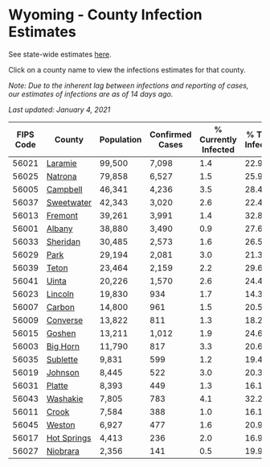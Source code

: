 # Wyoming - County Infection Estimates

See state-wide estimates [here](/infections/us-wy).

Click on a county name to view the infections estimates for that county.

*Note: Due to the inherent lag between infections and reporting of cases, our estimates of infections are as of 14 days ago.*

*Last updated: January 4, 2021*

|   FIPS Code |                     County |   Population |   Confirmed Cases |   % Currently Infected |   % Total Infected |
|-------------|----------------------------|--------------|-------------------|------------------------|--------------------|
|       56021 |         [Laramie](laramie) |       99,500 |             7,098 |                    1.4 |               22.9 |
|       56025 |         [Natrona](natrona) |       79,858 |             6,527 |                    1.5 |               25.9 |
|       56005 |       [Campbell](campbell) |       46,341 |             4,236 |                    3.5 |               28.4 |
|       56037 |   [Sweetwater](sweetwater) |       42,343 |             3,020 |                    2.6 |               22.4 |
|       56013 |         [Fremont](fremont) |       39,261 |             3,991 |                    1.4 |               32.8 |
|       56001 |           [Albany](albany) |       38,880 |             3,490 |                    0.9 |               27.6 |
|       56033 |       [Sheridan](sheridan) |       30,485 |             2,573 |                    1.6 |               26.5 |
|       56029 |               [Park](park) |       29,194 |             2,081 |                    3.0 |               21.3 |
|       56039 |             [Teton](teton) |       23,464 |             2,159 |                    2.2 |               29.6 |
|       56041 |             [Uinta](uinta) |       20,226 |             1,570 |                    2.6 |               24.4 |
|       56023 |         [Lincoln](lincoln) |       19,830 |               934 |                    1.7 |               14.3 |
|       56007 |           [Carbon](carbon) |       14,800 |               961 |                    1.5 |               20.5 |
|       56009 |       [Converse](converse) |       13,822 |               811 |                    1.3 |               18.2 |
|       56015 |           [Goshen](goshen) |       13,211 |             1,012 |                    1.9 |               24.6 |
|       56003 |       [Big Horn](big-horn) |       11,790 |               817 |                    3.3 |               20.6 |
|       56035 |       [Sublette](sublette) |        9,831 |               599 |                    1.2 |               19.4 |
|       56019 |         [Johnson](johnson) |        8,445 |               522 |                    3.0 |               20.3 |
|       56031 |           [Platte](platte) |        8,393 |               449 |                    1.3 |               16.1 |
|       56043 |       [Washakie](washakie) |        7,805 |               783 |                    4.1 |               32.2 |
|       56011 |             [Crook](crook) |        7,584 |               388 |                    1.0 |               16.1 |
|       56045 |           [Weston](weston) |        6,927 |               477 |                    1.6 |               20.9 |
|       56017 | [Hot Springs](hot-springs) |        4,413 |               236 |                    2.0 |               16.9 |
|       56027 |       [Niobrara](niobrara) |        2,356 |               141 |                    0.5 |               19.9 |
